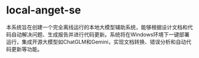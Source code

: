 # local-anget-se
本系统旨在创建一个完全离线运行的本地大模型辅助系统，能够根据设计文档和代码自动解决问题、生成报告并进行代码更新。系统将在Windows环境下一键部署运行，集成开源大模型如ChatGLM和Gemini，实现文档转换、错误分析和自动代码更新等功能。

